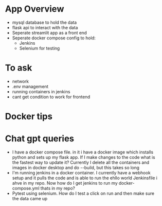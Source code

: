 # App Overview
- mysql database to hold the data
- flask api to interact with the data
- Seperate streamlit app as a front end
- Seperate docker compose config to hold:
    - Jenkins
    - Selenium for testing



# To ask
- network
- .env management
- running containers in jenkins
- cant get condition to work for frontend

# Docker tips




# Chat gpt queries

- I have a docker compose file. in it i have a docker image which installs python and sets up my flask app. If I make changes to the code what is the fastest way to update it? Currently I delete all the containers and images in docker desktop and do --build, but this takes so long
- I'm running jenkins in a docker container. I currently have a webhook setup and it pulls the code and is able to run the ehllo world Jenkinsfile i ahve in my repo. Now how do I get jenkins to run my docker-compose.yml thats in my repo?
- Pytest using selenium. How do I test a click on run and then make sure the data came up